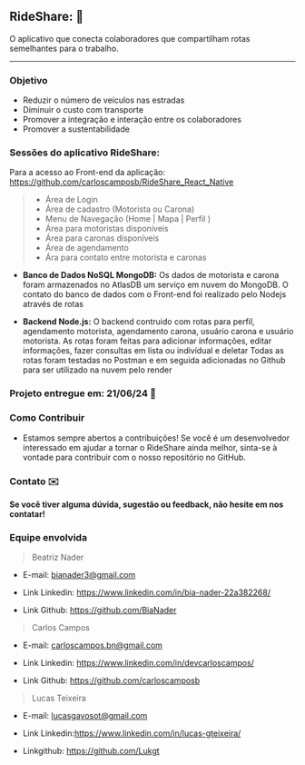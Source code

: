 ## RideShare: 🚗
  O aplicativo que conecta colaboradores que compartilham rotas semelhantes para o trabalho. 
_____________________

### Objetivo
 * Reduzir o número de veículos nas estradas
 * Diminuir o custo com transporte
 * Promover a integração e interação entre os colaboradores
 * Promover a sustentabilidade




### Sessões do aplicativo RideShare:
Para a acesso ao Front-end da aplicação: https://github.com/carloscamposb/RideShare_React_Native


> * Área de Login 
> * Área de cadastro (Motorista ou Carona)
> * Menu de Navegação (Home | Mapa | Perfil )
> * Área para motoristas disponíveis
> * Área para caronas disponíveis  
> * Área de agendamento
> * Ára para contato entre motorista e caronas


* **Banco de Dados NoSQL MongoDB:** Os dados de motorista e carona foram armazenados no AtlasDB um serviço em nuvem do MongoDB. O contato do banco de dados com o Front-end foi realizado pelo Nodejs através de rotas  


* **Backend Node.js:** O backend contruido com rotas para perfil, agendamento motorista, agendamento carona,  usuário carona e usuário motorista. As rotas foram feitas para adicionar informações, editar informações, fazer consultas em lista ou indivídual e deletar  Todas as rotas foram testadas no Postman e em seguida adicionadas no Github para ser utilizado na nuvem pelo render


### Projeto entregue em: 21/06/24 📆 


### Como Contribuir
* Estamos sempre abertos a contribuições! Se você é um desenvolvedor interessado em ajudar a tornar o RideShare ainda melhor, sinta-se à vontade para contribuir com o nosso repositório no GitHub.


### Contato ✉️
**Se você tiver alguma dúvida, sugestão ou feedback, não hesite em nos contatar!**

### Equipe envolvida

> Beatriz Nader 
* E-mail: bianader3@gmail.com

* Link Linkedin: https://www.linkedin.com/in/bia-nader-22a382268/

* Link Github: https://github.com/BiaNader

> Carlos Campos 
* E-mail: carloscampos.bn@gmail.com

* Link Linkedin: https://www.linkedin.com/in/devcarloscampos/

* Link Github: https://github.com/carloscamposb


> Lucas Teixeira
* E-mail: lucasgayosot@gmail.com

* Link Linkedin:https://www.linkedin.com/in/lucas-gteixeira/

* Linkgithub: https://github.com/Lukgt
